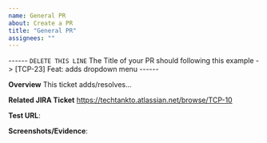 ```yaml
---
name: General PR
about: Create a PR
title: "General PR"
assignees: ""
---
```


------ `DELETE THIS LINE` The Title of your PR should following this example -> [TCP-23] Feat: adds dropdown menu ------

**Overview** This ticket adds/resolves...

**Related JIRA Ticket** https://techtankto.atlassian.net/browse/TCP-10

**Test URL**:

**Screenshots/Evidence**:
